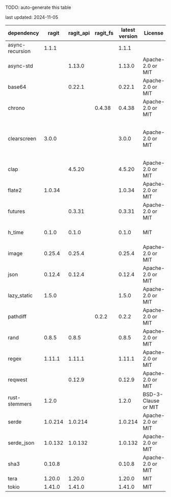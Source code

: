 TODO: auto-generate this table

last updated: 2024-11-05

|      dependency      |    ragit    |  ragit_api  |   ragit_fs   |  latest version  |       License       |        NOTE        |
|----------------------|-------------|-------------|--------------|------------------|---------------------|--------------------|
| async-recursion      | 1.1.1       |             |              | 1.1.1            |                     |                    |
| async-std            |             | 1.13.0      |              | 1.13.0           | Apache-2.0 or MIT   |                    |
| base64               |             | 0.22.1      |              | 0.22.1           | Apache-2.0 or MIT   |                    |
| chrono               |             |             | 0.4.38       | 0.4.38           | Apache-2.0 or MIT   |                    |
| clearscreen          | 3.0.0       |             |              | 3.0.0            | Apache-2.0 or MIT   | TODO: remove this, clear line-by-line instead  |
| clap                 |             | 4.5.20      |              | 4.5.20           | Apache-2.0 or MIT   | not necessary for ragit |
| flate2               | 1.0.34      |             |              | 1.0.34           | Apache-2.0 or MIT   |                    |
| futures              |             | 0.3.31      |              | 0.3.31           | Apache-2.0 or MIT   |                    |
| h_time               | 0.1.0       | 0.1.0       |              | 0.1.0            | MIT                 | TODO: remove this  |
| image                | 0.25.4      | 0.25.4      |              | 0.25.4           | Apache-2.0 or MIT   |                    |
| json                 | 0.12.4      | 0.12.4      |              | 0.12.4           | Apache-2.0 or MIT   |                    |
| lazy_static          | 1.5.0       |             |              | 1.5.0            | Apache-2.0 or MIT   |                    |
| pathdiff             |             |             | 0.2.2        | 0.2.2            | Apache-2.0 or MIT   |                    |
| rand                 | 0.8.5       | 0.8.5       |              | 0.8.5            | Apache-2.0 or MIT   |                    |
| regex                | 1.11.1      | 1.11.1      |              | 1.11.1           | Apache-2.0 or MIT   |                    |
| reqwest              |             | 0.12.9      |              | 0.12.9           | Apache-2.0 or MIT   |                    |
| rust-stemmers        | 1.2.0       |             |              | 1.2.0            | BSD-3-Clause or MIT |                    |
| serde                | 1.0.214     | 1.0.214     |              | 1.0.214          | Apache-2.0 or MIT   |                    |
| serde_json           | 1.0.132     | 1.0.132     |              | 1.0.132          | Apache-2.0 or MIT   |                    |
| sha3                 | 0.10.8      |             |              | 0.10.8           | Apache-2.0 or MIT   |                    |
| tera                 | 1.20.0      | 1.20.0      |              | 1.20.0           | MIT                 |                    |
| tokio                | 1.41.0      | 1.41.0      |              | 1.41.0           | MIT                 |                    |
